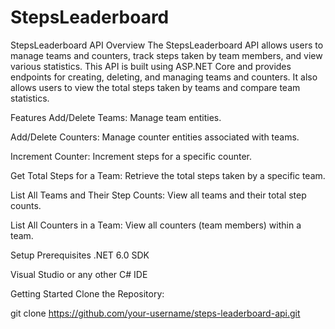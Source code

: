 # StepsLeaderboard

StepsLeaderboard API
Overview
The StepsLeaderboard API allows users to manage teams and counters, track steps taken by team members, and view various statistics. This API is built using ASP.NET Core and provides endpoints for creating, deleting, and managing teams and counters. It also allows users to view the total steps taken by teams and compare team statistics.

Features
Add/Delete Teams: Manage team entities.

Add/Delete Counters: Manage counter entities associated with teams.

Increment Counter: Increment steps for a specific counter.

Get Total Steps for a Team: Retrieve the total steps taken by a specific team.

List All Teams and Their Step Counts: View all teams and their total step counts.

List All Counters in a Team: View all counters (team members) within a team.

Setup
Prerequisites
.NET 6.0 SDK

Visual Studio or any other C# IDE

Getting Started
Clone the Repository:

git clone https://github.com/your-username/steps-leaderboard-api.git
